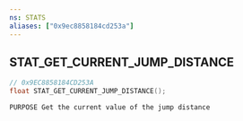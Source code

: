 ```yaml
---
ns: STATS
aliases: ["0x9ec8858184cd253a"]
---
```

## STAT_GET_CURRENT_JUMP_DISTANCE

```c
// 0x9EC8858184CD253A
float STAT_GET_CURRENT_JUMP_DISTANCE();
```

```
PURPOSE Get the current value of the jump distance
```
